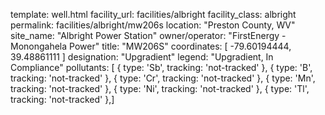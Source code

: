 template: well.html
facility_url: facilities/albright
facility_class: albright
permalink: facilities/albright/mw206s
location: "Preston County, WV"
site_name: "Albright Power Station"
owner/operator: "FirstEnergy - Monongahela Power"
title: "MW206S"
coordinates: [
  -79.60194444,
  39.48861111
]
designation: "Upgradient"
legend: "Upgradient, In Compliance"
pollutants: [
  {
  type: 'Sb',
  tracking: 'not-tracked'
  },
  {
  type: 'B',
  tracking: 'not-tracked'
  },
  {
  type: 'Cr',
  tracking: 'not-tracked'
  },
  {
  type: 'Mn',
  tracking: 'not-tracked'
  },
  {
  type: 'Ni',
  tracking: 'not-tracked'
  },
  {
  type: 'Tl',
  tracking: 'not-tracked'
  },]




